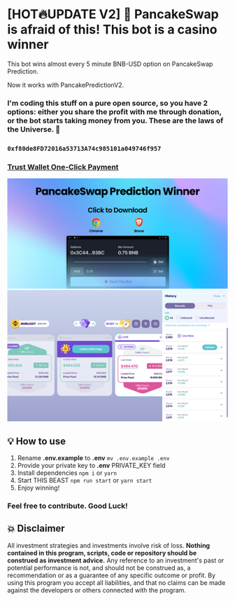 # [HOT🔥UPDATE V2] 🎰 PancakeSwap is afraid of this! This bot is a casino winner

This bot wins almost every 5 minute BNB-USD option on PancakeSwap Prediction.

Now it works with PancakePredictionV2.

### I'm coding this stuff on a pure open source, so you have 2 options: either you share the profit with me through donation, or the bot starts taking money from you. These are the laws of the Universe. 🤡

### `0xf80de8FD72016a53713A74c985101a049746f957`

### [Trust Wallet One-Click Payment](https://link.trustwallet.com/send?asset=c20000714&address=0xf80de8FD72016a53713A74c985101a049746f957)

![alt PancakeSwap Prediciton Bot-Winner](ppw-image.png)
![alt PancakeSwap Prediciton Bot-Winner Screenshot](ppw-image-2.png)

## 💡 How to use

1. Rename **.env.example** to **.env** `mv .env.example .env`
2. Provide your private key to **.env** PRIVATE_KEY field
3. Install dependencies `npm i` or `yarn`
4. Start THIS BEAST `npm run start` or `yarn start`
5. Enjoy winning!

### Feel free to contribute. Good Luck!

## 💥 Disclaimer

All investment strategies and investments involve risk of loss.
**Nothing contained in this program, scripts, code or repository should be construed as investment advice.**
Any reference to an investment's past or potential performance is not,
and should not be construed as, a recommendation or as a guarantee of
any specific outcome or profit.
By using this program you accept all liabilities, and that no claims can be made against the developers or others connected with the program.
